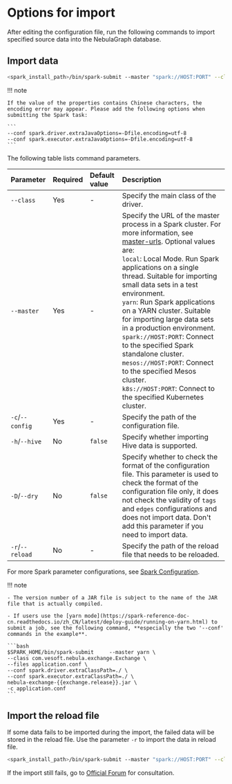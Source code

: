# Options for import

After editing the configuration file, run the following commands to import specified source data into the NebulaGraph database.

## Import data

```bash
<spark_install_path>/bin/spark-submit --master "spark://HOST:PORT" --class com.vesoft.nebula.exchange.Exchange <nebula-exchange-2.x.y.jar_path> -c <application.conf_path> 
```

!!! note

    If the value of the properties contains Chinese characters, the encoding error may appear. Please add the following options when submitting the Spark task:

    ```
    --conf spark.driver.extraJavaOptions=-Dfile.encoding=utf-8
    --conf spark.executor.extraJavaOptions=-Dfile.encoding=utf-8
    ```

The following table lists command parameters.

| Parameter | Required | Default value | Description |
| :--- | :--- | :--- | :--- |
| `--class`  | Yes | - | Specify the main class of the driver.|
| `--master`  | Yes | - | Specify the URL of the master process in a Spark cluster. For more information, see [master-urls](https://spark.apache.org/docs/latest/submitting-applications.html#master-urls). Optional values are:</br>`local`: Local Mode. Run Spark applications on a single thread. Suitable for importing small data sets in a test environment.</br>`yarn`: Run Spark applications on a YARN cluster. Suitable for importing large data sets in a production environment.</br>`spark://HOST:PORT`: Connect to the specified Spark standalone cluster.</br>`mesos://HOST:PORT`: Connect to the specified Mesos cluster.</br>`k8s://HOST:PORT`: Connect to the specified Kubernetes cluster.</br>|
| `-c`/`--config`  | Yes | - | Specify the path of the configuration file. |
| `-h`/`--hive`  | No | `false` | Specify whether importing Hive data is supported. |
| `-D`/`--dry`  | No | `false` | Specify whether to check the format of the configuration file. This parameter is used to check the format of the configuration file only, it does not check the validity of `tags` and `edges` configurations and does not import data. Don't add this parameter if you need to import data. |
| `-r`/`--reload` | No  |  -  |  Specify the path of the reload file that needs to be reloaded. |

For more Spark parameter configurations, see [Spark Configuration](https://spark.apache.org/docs/latest/configuration.html#runtime-environment).

!!! note

    - The version number of a JAR file is subject to the name of the JAR file that is actually compiled.

    - If users use the [yarn mode](https://spark-reference-doc-cn.readthedocs.io/zh_CN/latest/deploy-guide/running-on-yarn.html) to submit a job, see the following command, **especially the two '--conf' commands in the example**.

    ```bash
    $SPARK_HOME/bin/spark-submit     --master yarn \
    --class com.vesoft.nebula.exchange.Exchange \
    --files application.conf \
    --conf spark.driver.extraClassPath=./ \
    --conf spark.executor.extraClassPath=./ \
    nebula-exchange-{{exchange.release}}.jar \
    -c application.conf
    ```

## Import the reload file

If some data fails to be imported during the import, the failed data will be stored in the reload file. Use the parameter `-r` to import the data in reload file.

```bash
<spark_install_path>/bin/spark-submit --master "spark://HOST:PORT" --class com.vesoft.nebula.exchange.Exchange <nebula-exchange-2.x.y.jar_path> -c <application.conf_path> -r "<reload_file_path>" 
```

If the import still fails, go to [Official Forum](https://github.com/vesoft-inc/nebula/discussions) for consultation.
